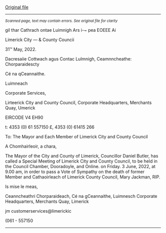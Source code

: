 [Original file](https://www.limerick.ie/sites/default/files/media/documents/2022-06/Agenda-Special-Meeting-03-06-2022.pdf)

---
*<small>Scanned page, text may contain errors. See original file for clarity</small>*  

gil thar Cathrach
ontae Luimnigh
Ars i-~ pea EOEEE Ai

Limerick City
— & County Councii

31™ May, 2022.

Dacresaiie Cottwach agus Contac Lulmnigh,
Ceamnncheathe: Chorparaidescty

Cé na qCeannaithe.

Luimneach

Corporate Services,

Lirteerick City and County Council,
Corporate Headquarters,
Merchants Quay,
Umerick

EIRCODE V4 EH90

t: 4353 (0) 61 557150
£, 4353 (0) 61415 266

To: The Mayor and Each Member of Limerick City and County Council

A Chomhairleoir, a chara,

The Mayor of the City and County of Limerick, Councillor Daniel Butler, has called a Special
Meeting of Limerick City and County Council, to be held in the Council Chamber, Dooradoyle,
and Online. on Friday. 3 June, 2022, at 9.00 am, in order to pass a Vote of Sympathy on the
death of former Member and Cathaoirleach of Limerick County Council, Mary Jackman, RIP.

Is mise le meas,

Ceanncheathri Chorparaideach, Cé na gCeannaithe, Luimnesch
Corporate Headquarters, Merchants Quay, Limerick

jm customerservices@limerickic

(061 - 557150


---
